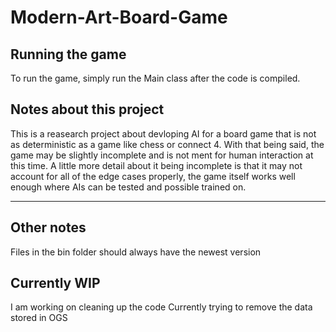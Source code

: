 # Modern-Art-Board-Game
## Running the game
To run the game, simply run the Main class after the code is compiled.

## Notes about this project
This is a reasearch project about devloping AI for a board game that is not as deterministic as a game like chess or connect 4. With that being said, the game may be slightly incomplete and is not ment for human interaction at this time. A little more detail about it being incomplete is that it may not account for all of the edge cases properly, the game itself works well enough where AIs can be tested and possible trained on.

---

## Other notes
Files in the bin folder should always have the newest version

## Currently WIP
I am working on cleaning up the code
Currently trying to remove the data stored in OGS
